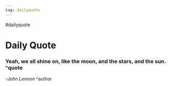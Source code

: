 ```yaml
---
tag: dailyquote
---
```


#dailyquote

# Daily Quote

### Yeah, we all shine on, like the moon, and the stars, and the sun. ^quote
*-John Lennon* ^author
